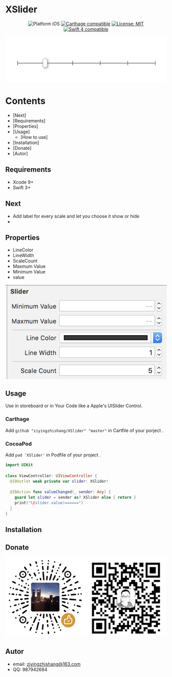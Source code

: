# XSlider
<p align="center">
<img src="https://img.shields.io/badge/platform-iOS-blue.svg?style=flat" alt="Platform iOS" />
<a href="https://github.com/Carthage/Carthage"><img src="https://img.shields.io/badge/Carthage-compatible-4BC51D.svg?style=flat" alt="Carthage compatible" /></a>
<a href="https://raw.githubusercontent.com/xmartlabs/Eureka/master/LICENSE"><img src="http://img.shields.io/badge/license-MIT-blue.svg?style=flat" alt="License: MIT" /></a>
<a href="https://developer.apple.com/swift"><img src="https://img.shields.io/badge/swift4-compatible-4BC51D.svg?style=flat" alt="Swift 4 compatible" /></a>
</p>

<p align="center">
<img src="images/result.png">
</p>

# Contents
* [Next]
* [Requirements]
* [Properties]
* [Usage]
  + [How to use]
* [Installation]
* [Donate]
* [Autor]
## Requirements
* Xcode 9+
* Swift 3+
## Next
- Add label for every scale and let you choose it show or hide
-
## Properties
- LineColor
- LineWidth
- ScaleCount
- Maxmum Value
- Minimum Value
- value
<p align="center">
<img src="images/features.png"/>
</p>

## Usage
  Use in storeboard or in Your Code like a Apple's UISlider Control.

### Carthage
  Add ``` github "ziyingzhishang/XSlider" "master" ``` in Cartfile of your porject .
### CocoaPod
  Add ``` pod 'XSlider' ``` in Podfile of your project . 
```swift
import UIKit

class ViewController: UIViewController {
  @IBOutlet weak private var slider: XSlider!

  @IBAction func valueChanged(_ sender: Any) {
    guard let slider = sender as? XSlider else { return }
    print("\(slider.value)======")
  }
}
```
## Installation

## Donate
![wechat](images/wechat.png)
![alipay](images/alipay.png)

## Autor
- email: ziyingzhishang@163.com
- QQ: 987942684



